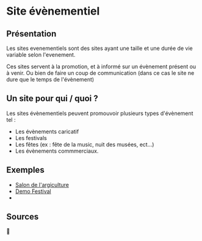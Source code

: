 # Site évènementiel
## Présentation
Les sites evenementiels sont des sites ayant une taille et une durée de vie variable selon l'evenement.

Ces sites servent à la promotion, et à informé sur un évènement présent ou à venir.
Ou bien de faire un coup de communication (dans ce cas le site ne dure que le temps de l'évènement)

## Un site pour qui / quoi ?
Les sites évènementiels peuvent promouvoir plusieurs types d'évènement tel :
- Les évènements caricatif
- Les festivals
- Les fêtes (ex : fête de la music, nuit des musées, ect…)
- Les évènements commmerciaux.

## Exemples
- [Salon de l'argiculture](https://www.salon-agriculture.com)
- [Demo Festival](https://demofestival.com)
- []()

## Sources
🚧
